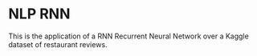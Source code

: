 # NLP RNN

This is the application of a RNN Recurrent Neural Network over a Kaggle dataset of restaurant reviews.
